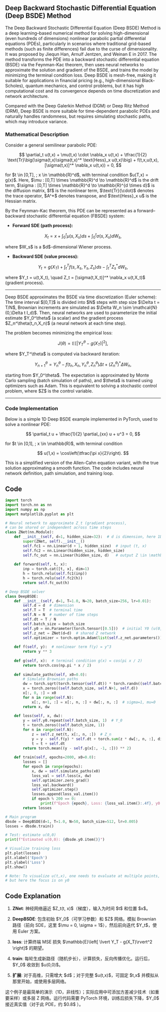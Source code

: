 ## Deep Backward Stochastic Differential Equation (Deep BSDE) Method

The Deep Backward Stochastic Differential Equation (Deep BSDE) Method is a deep learning–based numerical method for solving high-dimensional (even hundreds of dimensions) nonlinear parabolic partial differential equations (PDEs), particularly in scenarios where traditional grid-based methods (such as finite differences) fail due to the curse of dimensionality. It was proposed by Jiequn Han, Arnulf Jentzen, and Weinan E in 2017. The method transforms the PDE into a backward stochastic differential equation (BSDE) via the Feynman-Kac theorem, then uses neural networks to approximate the solution and gradient of the BSDE, and trains the model by minimizing the terminal condition loss. Deep BSDE is mesh-free, making it suitable for applications in financial pricing (e.g., high-dimensional Black-Scholes), quantum mechanics, and control problems, but it has high computational cost and its convergence depends on time discretization and network architecture.

Compared with the Deep Galerkin Method (DGM) or Deep Ritz Method (DRM), Deep BSDE is more suitable for time-dependent parabolic PDEs and naturally handles randomness, but requires simulating stochastic paths, which may introduce variance.

### Mathematical Description

Consider a general semilinear parabolic PDE:

$$
\partial_t u(t,x) + \mu(t,x) \cdot \nabla_x u(t,x) + \tfrac{1}{2} \text{Tr}\big(\sigma(t,x)\sigma(t,x)^* \text{Hess}_x u(t,x)\big)  +  f(t,x,u(t,x),[\sigma(t,x)]^* \nabla_x u(t,x)) = 0,
$$

for \$t \in \[0,T], ; x \in \mathbb{R}^d\$, with terminal condition \$u(T,x) = g(x)\$.
Here, \$\mu : \[0,T] \times \mathbb{R}^d \to \mathbb{R}^d\$ is the drift term,
\$\sigma : \[0,T] \times \mathbb{R}^d \to \mathbb{R}^{d \times d}\$ is the diffusion matrix,
\$f\$ is the nonlinear term, \$\text{Tr}(\cdot)\$ denotes the trace operator, \$A^\*\$ denotes transpose, and \$\text{Hess}\_x u\$ is the Hessian matrix.

By the Feynman-Kac theorem, this PDE can be represented as a forward–backward stochastic differential equation (FBSDE) system:

* **Forward SDE (path process):**

$$
X_t = x + \int_0^t \mu(s,X_s) ds + \int_0^t \sigma(s,X_s) dW_s,
$$

where \$W\_s\$ is a \$d\$-dimensional Wiener process.

* **Backward SDE (value process):**

$$
Y_t = g(X_T) + \int_t^T f(s,X_s,Y_s,Z_s) ds - \int_t^T Z_s^* dW_s,
$$

where \$Y\_t = u(t,X\_t), \quad Z\_t = \[\sigma(t,X\_t)]^\* \nabla\_x u(t,X\_t)\$ (gradient process).

---

Deep BSDE approximates the BSDE via time discretization (Euler scheme):
The time interval $\[0,T]\$ is divided into \$N\$ steps with step size \$\Delta t = T/N\$,
Brownian increments are simulated as \$\Delta W\_n \sim \mathcal{N}(0,\Delta t I\_d)\$.
Then, neural networks are used to parameterize the initial estimate \$Y\_0^\theta\$ (a scalar) and the gradient process \$Z\_n^\theta(t\_n,X\_n)\$ (a neural network at each time step).

The problem becomes minimizing the empirical loss:

$$
J(\theta) = \mathbb{E}\Big[ \big| Y_T^\theta - g(X_T) \big|^2 \Big],
$$

where \$Y\_T^\theta\$ is computed via backward iteration:

$$
Y_{n+1}^\theta = Y_n^\theta - f(t_n, X_n, Y_n^\theta, Z_n^\theta)\Delta t + (Z_n^\theta)^* \Delta W_n,
$$

starting from \$Y\_0^\theta\$.
The expectation is approximated by Monte Carlo sampling (batch simulation of paths), and \$\theta\$ is trained using optimizers such as Adam. This is equivalent to solving a stochastic control problem, where \$Z\$ is the control variable.

---

### Code Implementation

Below is a simple 1D Deep BSDE example implemented in PyTorch, used to solve a nonlinear PDE:

$$
\partial_t u + \tfrac{1}{2} \partial_{xx} u + u^3 = 0,
$$

for \$t \in \[0,1], ; x \in \mathbb{R}\$, with terminal condition

$$
u(1,x) = \cos\left(\tfrac{\pi x}{2}\right).
$$

This is a simplified version of the Allen-Cahn equation variant, with the true solution approximating a smooth function. The code includes neural network definition, path simulation, and training loop.
## Code 
```python
import torch
import torch.nn as nn
import numpy as np
import matplotlib.pyplot as plt

# Neural network to approximate Z_t (gradient process), 
# can be shared or independent across time steps
class ZNet(nn.Module):
    def __init__(self, d=1, hidden_size=32):  # d is dimension, here 1D
        super(ZNet, self).__init__()
        self.fc1 = nn.Linear(d + 1, hidden_size)  # input (t, x)
        self.fc2 = nn.Linear(hidden_size, hidden_size)
        self.fc_out = nn.Linear(hidden_size, d)   # output Z \in \mathbb{R}^d
    
    def forward(self, t, x):
        inp = torch.cat([t, x], dim=1)
        h = torch.relu(self.fc1(inp))
        h = torch.relu(self.fc2(h))
        return self.fc_out(h)

# Deep BSDE solver
class DeepBSDE:
    def __init__(self, d=1, T=1.0, N=20, batch_size=256, lr=0.01):
        self.d = d  # dimension
        self.T = T  # terminal time
        self.N = N  # number of time steps
        self.dt = T / N
        self.batch_size = batch_size
        self.y0 = nn.Parameter(torch.tensor([0.5]))  # initial Y0 (u(0,0))
        self.z_net = ZNet(d=d)  # shared Z network
        self.optimizer = torch.optim.Adam(list(self.z_net.parameters()) + [self.y0], lr=lr)
    
    def f(self, y):  # nonlinear term f(y) = y^3
        return y ** 3
    
    def g(self, x):  # terminal condition g(x) = cos(pi x / 2)
        return torch.cos(np.pi * x / 2)
    
    def simulate_paths(self, x0=0.0):
        # Simulate Brownian paths
        dw = torch.sqrt(torch.tensor(self.dt)) * torch.randn((self.batch_size, self.N, self.d))
        x = torch.zeros((self.batch_size, self.N+1, self.d))
        x[:, 0, :] = x0
        for n in range(self.N):
            x[:, n+1, :] = x[:, n, :] + dw[:, n, :]  # sigma=1, mu=0
        return x, dw
    
    def loss(self, x, dw):
        y = self.y0.repeat(self.batch_size, 1)  # Y_0
        t = torch.zeros((self.batch_size, 1))
        for n in range(self.N):
            z = self.z_net(t, x[:, n, :])  # Z_n
            y = y - self.f(y) * self.dt + torch.sum(z * dw[:, n, :], dim=1, keepdim=True)
            t = t + self.dt
        return torch.mean((y - self.g(x[:, -1, :])) ** 2)
    
    def train(self, epochs=2000, x0=0.0):
        losses = []
        for epoch in range(epochs):
            x, dw = self.simulate_paths(x0)
            loss_val = self.loss(x, dw)
            self.optimizer.zero_grad()
            loss_val.backward()
            self.optimizer.step()
            losses.append(loss_val.item())
            if epoch % 200 == 0:
                print(f"Epoch {epoch}, Loss: {loss_val.item():.4f}, y0: {self.y0.item():.4f}")
        return losses

# Main program
dbsde = DeepBSDE(d=1, T=1.0, N=50, batch_size=512, lr=0.005)
losses = dbsde.train()

# Test: estimate u(0,0)
print(f"Estimated u(0,0): {dbsde.y0.item()}")

# Visualize training loss
plt.plot(losses)
plt.xlabel('Epoch')
plt.ylabel('Loss')
plt.show()

# Note: To visualize u(t,x), one needs to evaluate at multiple points, 
# but here the focus is on y0
```

## Code Explanation

1. **ZNet**: 神经网络逼近 \$Z\_t(t, x)\$（梯度），输入为时间 \$t\$ 和位置 \$x\$。

2. **DeepBSDE**: 包含初始 \$Y\_0\$（可学习参数）和 \$Z\$ 网络。模拟 Brownian 路径（前向 SDE，这里 \$\mu = 0, \sigma = 1\$），然后前向迭代 \$Y\_t\$，使用 Euler 方案。

3. **loss**: 计算终端 MSE 损失 \$\mathbb{E}\left\[ \lvert Y\_T - g(X\_T)\rvert^2 \right]\$ 的期望。

4. **train**: 每轮生成新路径（随机步长），计算损失，反向传播优化。运行后，\$Y\_0\$ 收敛到 \$u(0,0)\$。

5. **扩展**: 对于高维，只需增大 \$d\$；对于完整 \$u(t,x)\$，可固定 \$t,x\$ 并模拟从那里开始，或使用多层网络。



这个例子是最简单的演示（1D，非线性）；实际应用中可添加方差减少技术（如重要采样）或多层 Z 网络。运行代码需要 PyTorch 环境，训练后损失下降，\$Y\_0\$ 接近真实值（对于此 PDE，约 \$0.8\$ ）。




